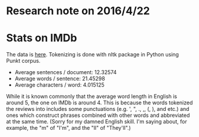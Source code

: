 # Research note on 2016/4/22

# Stats on IMDb

The data is
[here](http://ai.stanford.edu/~amaas/data/sentiment/aclImdb_v1.tar.gz).
Tokenizing is done with nltk package in Python using Punkt corpus.

- Average sentences / document: 12.32574
- Average words / sentence: 21.45298
- Average characters / word: 4.015125

While it is known commonly that the average word length in English is around 5,
the one on IMDb is around 4.
This is because the words tokenized the reviews into includes
some punctuations (e.g. ', ", ., ,, (, ), and etc.)
and ones which construct phrases combined with other words
and abbreviated at the same time.
(Sorry for my damned English skill.
I'm saying about, for example, the "m" of "I'm", and the "ll" of "They'll".)
